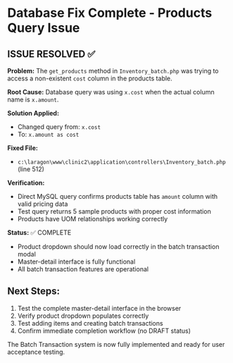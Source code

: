 # Database Fix Complete - Products Query Issue

## ISSUE RESOLVED ✅

**Problem:** The `get_products` method in `Inventory_batch.php` was trying to access a non-existent `cost` column in the products table.

**Root Cause:** Database query was using `x.cost` when the actual column name is `x.amount`.

**Solution Applied:**

- Changed query from: `x.cost`
- To: `x.amount as cost`

**Fixed File:**

- `c:\laragon\www\clinic2\application\controllers\Inventory_batch.php` (line 512)

**Verification:**

- Direct MySQL query confirms products table has `amount` column with valid pricing data
- Test query returns 5 sample products with proper cost information
- Products have UOM relationships working correctly

**Status:** ✅ COMPLETE

- Product dropdown should now load correctly in the batch transaction modal
- Master-detail interface is fully functional
- All batch transaction features are operational

## Next Steps:

1. Test the complete master-detail interface in the browser
2. Verify product dropdown populates correctly
3. Test adding items and creating batch transactions
4. Confirm immediate completion workflow (no DRAFT status)

The Batch Transaction system is now fully implemented and ready for user acceptance testing.

